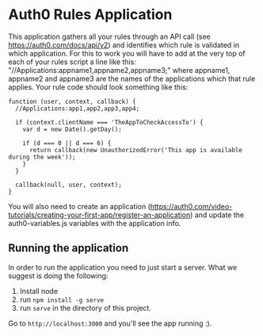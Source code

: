 # Auth0 Rules Application

This application gathers all your rules through an API call (see https://auth0.com/docs/api/v2) and identifies which rule is validated in which application. 
For this to work you will have to add at the very top of each of your rules script a line like this: "//Applications:appname1,appname2,appname3;" where appname1, appname2 and appname3 are the names of the applications which that rule applies. Your rule code should look something like this:
```
function (user, context, callback) {
  //Applications:app1,app2,app3,app4;

  if (context.clientName === 'TheAppToCheckAccessTo') {
    var d = new Date().getDay();

    if (d === 0 || d === 6) {
      return callback(new UnauthorizedError('This app is available during the week'));
    }
  }

  callback(null, user, context);
}
```

You will also need to create an application (https://auth0.com/video-tutorials/creating-your-first-app/register-an-application) and update the auth0-variables.js variables with the application info.

## Running the application

In order to run the application you need to just start a server. What we suggest is doing the following:

1. Install node
2. run `npm install -g serve`
3. run `serve` in the directory of this project.

Go to `http://localhost:3000` and you'll see the app running :).
